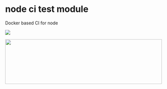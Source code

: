 # node ci test module

Docker based CI for node


<img src='https://g.gravizo.com/svg?
 digraph G {
   main -> parse -> execute;
   main -> init;
   main -> cleanup;
   execute -> make_string;
   execute -> printf
   init -> make_string;
   main -> printf;
   execute -> compare;
 }
'/>

<a href="https://olivermak.es/">
  <img src="https://olivermak.es/resources/icons/favicon144.svg" width="100%" height="144">
</a>
